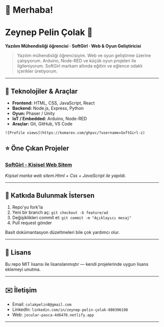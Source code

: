 # 👋 Merhaba! 

# Zeynep Pelin Çolak 💫

**Yazılım Mühendisliği öğrencisi · SoftGirl · Web & Oyun Geliştiricisi**

> Yazılım mühendisliği öğrencisiyim. Web ve oyun geliştirme üzerine çalışıyorum. Arduino, Node-RED ve küçük oyun projeleri ile ilgileniyorum. SoftGirl markam altında eğitim ve eğlence odaklı içerikler üretiyorum.

---

## 🚀 Teknolojiler & Araçlar

* **Frontend:** HTML, CSS, JavaScript, React
* **Backend:** Node.js, Express, Python 
* **Oyun:** Phaser / Unity 
* **IoT / Embedded:** Arduino, Node-RED
* **Araçlar:** Git, GitHub, VS Code


```
![Profile views](https://komarev.com/ghpvc/?username=SoftGirl-z)
```
## ⭐ Öne Çıkan Projeler

### [SoftGirl - Kişisel Web Sitem]([jocular-pasca-4d6470.netlify.app](https://jocular-pasca-4d6470.netlify.app/))

*Kişisel marka web sitem.Html + Css + JavaScript ile yapıldı.*

---

## 🤝 Katkıda Bulunmak İstersen

1. Repo'yu fork'la
2. Yeni bir branch aç: `git checkout -b feature/ad`
3. Değişiklikleri commit et: `git commit -m "Açıklayıcı mesaj"`
4. Pull request gönder

Basit dokümantasyon düzeltmeleri bile çok yardımcı olur.

---

## 📜 Lisans

Bu repo MIT lisansı ile lisanslanmıştır — kendi projelerinde uygun lisans eklemeyi unutma.

---

## ✉️ İletişim

* Email: `colakpelin8@gmail.com`
* LinkedIn: `linkedin.com/in/zeynep-pelin-çolak-880306198`
* Web: `jocular-pasca-4d6470.netlify.app`

---
